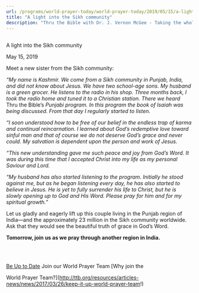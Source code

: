 ```yaml
---
url: /programs/world-prayer-today/world-prayer-today/2019/05/15/a-light-into-the-sikh-community
title: "A light into the Sikh community"
description: "Thru the Bible with Dr. J. Vernon McGee - Taking the whole Word to the whole world"
---
```







## 
 A light into the Sikh community


May 15, 2019




Meet a new sister from the Sikh community:


*“My name is Kashmir. We come from a Sikh community in Punjab, India, and did not know about Jesus. We have two school-age sons. My husband is a green grocer. He listens to the radio in his shop. Three months back, I took the radio home and tuned it to a Christian station. There we heard* Thru the Bible’s *Punjabi program. In this program the book of Isaiah was being discussed. From that day I regularly started to listen.*


*“I soon understood how to be free of our belief in the endless trap of karma and continual reincarnation. I learned about God’s redemptive love toward sinful man and that of course we do not deserve God’s grace and never could. My salvation is dependent upon the person and work of Jesus.* 


*“This new understanding gave me such peace and joy from God’s Word. It was during this time that I accepted Christ into my life as my personal Saviour and Lord.*


*“My husband has also started listening to the program. Initially he stood against me, but as he began listening every day, he has also started to believe in Jesus. He is yet to fully surrender his life to Christ, but he is slowly opening up to God and His Word. Please pray for him and for my spiritual growth.”* 


Let us gladly and eagerly lift up this couple living in the Punjab region of India—and the approximately 23 million in the Sikh community worldwide. Ask that they would see the beautiful truth of grace in God’s Word. 


**Tomorrow, join us as we pray through another region in India.**  


  

 







## 




[Be Up to Date](http://feeds.feedburner.com/WorldPrayerToday "World Prayer Today RSS Feed")
Join our World Prayer Team
[Why join the  

World Prayer Team?](http://ttb.org/resources/articles-news/news/2017/03/26/keep-it-up-world-prayer-team!)




